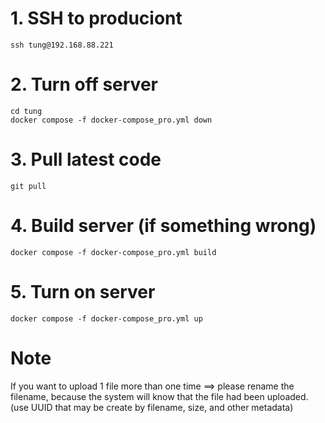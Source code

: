 # 1. SSH to produciont
```
ssh tung@192.168.88.221
```

# 2. Turn off server
```
cd tung
docker compose -f docker-compose_pro.yml down
```

# 3. Pull latest code
```
git pull
```


# 4. Build server (if something wrong)
```
docker compose -f docker-compose_pro.yml build
```

# 5. Turn on server
```
docker compose -f docker-compose_pro.yml up
```


# Note
If you want to upload 1 file more than one time ==> please rename the filename, because the system will know that the file had been uploaded. (use UUID that may be create by filename, size, and other metadata)
